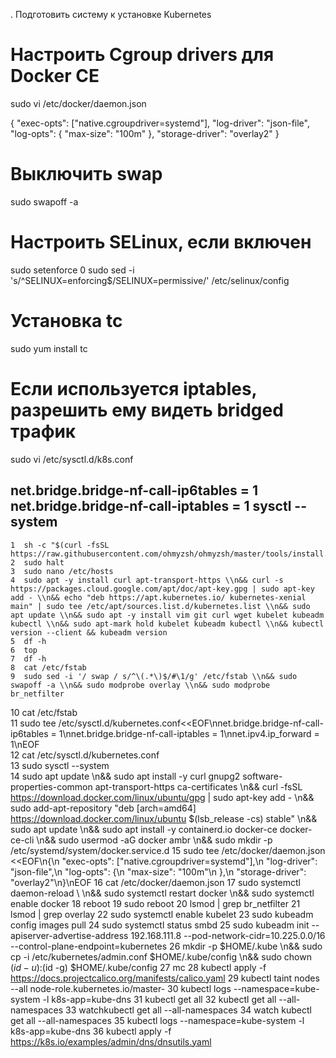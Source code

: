 . Подготовить систему к установке Kubernetes

# Настроить Cgroup drivers для Docker CE

sudo vi /etc/docker/daemon.json

{
  "exec-opts": ["native.cgroupdriver=systemd"],
  "log-driver": "json-file",
  "log-opts": {
    "max-size": "100m"
  },
  "storage-driver": "overlay2"
}

# Выключить swap

sudo swapoff -a

# Настроить SELinux, если включен

sudo setenforce 0 sudo sed -i 's/^SELINUX=enforcing$/SELINUX=permissive/' /etc/selinux/config

# Установка tc

sudo yum install tс

# Если используется iptables, разрешить ему видеть bridged трафик

sudo vi /etc/sysctl.d/k8s.conf

net.bridge.bridge-nf-call-ip6tables = 1
net.bridge.bridge-nf-call-iptables = 1
sysctl --system
---
    1  sh -c "$(curl -fsSL https://raw.githubusercontent.com/ohmyzsh/ohmyzsh/master/tools/install.sh)"
    2  sudo halt
    3  sudo nano /etc/hosts
    4  sudo apt -y install curl apt-transport-https \\n&& curl -s https://packages.cloud.google.com/apt/doc/apt-key.gpg | sudo apt-key add - \\n&& echo "deb https://apt.kubernetes.io/ kubernetes-xenial main" | sudo tee /etc/apt/sources.list.d/kubernetes.list \\n&& sudo apt update \\n&& sudo apt -y install vim git curl wget kubelet kubeadm kubectl \\n&& sudo apt-mark hold kubelet kubeadm kubectl \\n&& kubectl version --client && kubeadm version
    5  df -h
    6  top
    7  df -h
    8  cat /etc/fstab
    9  sudo sed -i '/ swap / s/^\(.*\)$/#\1/g' /etc/fstab \\n&& sudo swapoff -a \\n&& sudo modprobe overlay \\n&& sudo modprobe br_netfilter
   10  cat /etc/fstab  
   11  sudo tee /etc/sysctl.d/kubernetes.conf<<EOF\nnet.bridge.bridge-nf-call-ip6tables = 1\nnet.bridge.bridge-nf-call-iptables = 1\nnet.ipv4.ip_forward = 1\nEOF  
   12  cat /etc/sysctl.d/kubernetes.conf  
   13  sudo sysctl --system  
   14  sudo apt update \\n&& sudo apt install -y curl gnupg2 software-properties-common apt-transport-https ca-certificates \\n&& curl -fsSL https://download.docker.com/linux/ubuntu/gpg | sudo apt-key add - \\n&& sudo add-apt-repository "deb [arch=amd64] https://download.docker.com/linux/ubuntu $(lsb_release -cs) stable" \\n&& sudo apt update \\n&& sudo apt install -y containerd.io docker-ce docker-ce-cli \\n&& sudo usermod -aG docker ambr \\n&& sudo mkdir -p /etc/systemd/system/docker.service.d
   15  sudo tee /etc/docker/daemon.json <<EOF\n{\n  "exec-opts": ["native.cgroupdriver=systemd"],\n  "log-driver": "json-file",\n  "log-opts": {\n    "max-size": "100m"\n  },\n  "storage-driver": "overlay2"\n}\nEOF
   16  cat /etc/docker/daemon.json
   17  sudo systemctl daemon-reload \ \n&& sudo systemctl restart docker \\n&& sudo systemctl enable docker
   18  reboot
   19  sudo reboot
   20  lsmod | grep br_netfilter
   21  lsmod | grep overlay
   22  sudo systemctl enable kubelet
   23  sudo kubeadm config images pull
   24  sudo systemctl status smbd
   25  sudo kubeadm init --apiserver-advertise-address 192.168.111.8 --pod-network-cidr=10.225.0.0/16 --control-plane-endpoint=kubernetes
   26  mkdir -p $HOME/.kube \\n&& sudo cp -i /etc/kubernetes/admin.conf $HOME/.kube/config \\n&& sudo chown $(id -u):$(id -g) $HOME/.kube/config
   27  mc
   28  kubectl apply -f https://docs.projectcalico.org/manifests/calico.yaml
   29  kubectl taint nodes --all node-role.kubernetes.io/master-
   30  kubectl logs --namespace=kube-system -l k8s-app=kube-dns
   31  kubectl get all
   32  kubectl get all --all-namespaces
   33  watchkubectl get all --all-namespaces
   34  watch kubectl get all --all-namespaces
   35  kubectl logs --namespace=kube-system -l k8s-app=kube-dns
   36  kubectl apply -f https://k8s.io/examples/admin/dns/dnsutils.yaml
